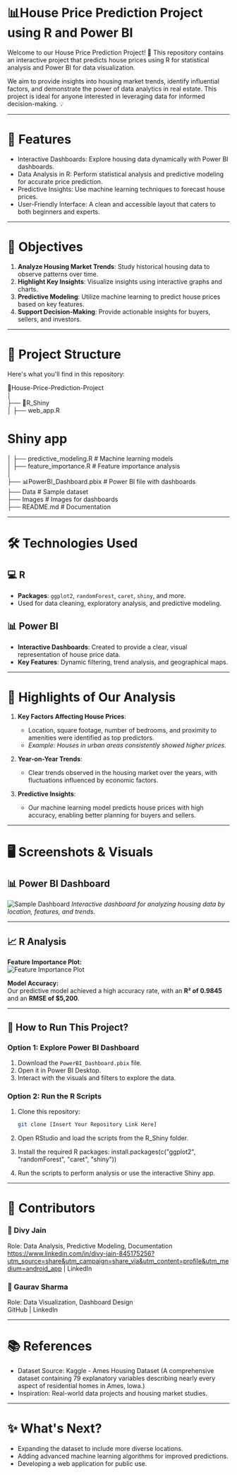 # 📊House Price Prediction Project using R and Power BI

Welcome to our House Price Prediction Project! 🌟 This repository contains an interactive project that predicts house prices using R for statistical analysis and Power BI for data visualization.

We aim to provide insights into housing market trends, identify influential factors, and demonstrate the power of data analytics in real estate. This project is ideal for anyone interested in leveraging data for informed decision-making. 💡

---

# 🚀 Features

- Interactive Dashboards: Explore housing data dynamically with Power BI dashboards.
- Data Analysis in R: Perform statistical analysis and predictive modeling for accurate price prediction.
- Predictive Insights: Use machine learning techniques to forecast house prices.
- User-Friendly Interface: A clean and accessible layout that caters to both beginners and experts.

---

# 📌 Objectives

1. **Analyze Housing Market Trends**: Study historical housing data to observe patterns over time.
2. **Highlight Key Insights**: Visualize insights using interactive graphs and charts.
3. **Predictive Modeling**: Utilize machine learning to predict house prices based on key features.
4. **Support Decision-Making**: Provide actionable insights for buyers, sellers, and investors.

---

# 📂 Project Structure

Here's what you'll find in this repository:

📂House-Price-Prediction-Project  
│  
├── 📂R_Shiny  
│   ├── web_app.R                 
# Shiny app  
│   ├── predictive_modeling.R     # Machine learning models  
│   ├── feature_importance.R      # Feature importance analysis  
│  
├── 📊PowerBI_Dashboard.pbix        # Power BI file with dashboards  
├── Data                          # Sample dataset  
├── Images                        # Images for dashboards  
├── README.md                     # Documentation

---

# 🛠️ Technologies Used

## 💻 R
- **Packages**: `ggplot2`, `randomForest`, `caret`, `shiny`, and more.
- Used for data cleaning, exploratory analysis, and predictive modeling.

## 📊 Power BI
- **Interactive Dashboards**: Created to provide a clear, visual representation of house price data.
- **Key Features**: Dynamic filtering, trend analysis, and geographical maps.

---

# 🌟 Highlights of Our Analysis

1. **Key Factors Affecting House Prices**:
   - Location, square footage, number of bedrooms, and proximity to amenities were identified as top predictors.
   - *Example: Houses in urban areas consistently showed higher prices.*

2. **Year-on-Year Trends**:
   - Clear trends observed in the housing market over the years, with fluctuations influenced by economic factors.

3. **Predictive Insights**:
   - Our machine learning model predicts house prices with high accuracy, enabling better planning for buyers and sellers.

---

# 🖥️ Screenshots & Visuals

## 📊 Power BI Dashboard
![Sample Dashboard](https://via.placeholder.com/900x500?text=House+Price+Prediction+Dashboard)
*Interactive dashboard for analyzing housing data by location, features, and trends.*

---

## 📈 R Analysis
**Feature Importance Plot:**  
![Feature Importance Plot](https://via.placeholder.com/900x500?text=Feature+Importance+in+House+Prices)

**Model Accuracy:**  
Our predictive model achieved a high accuracy rate, with an **R² of 0.9845** and an **RMSE of $5,200**.

---

## 🔧 How to Run This Project?

### Option 1: Explore Power BI Dashboard
1. Download the `PowerBI_Dashboard.pbix` file.
2. Open it in Power BI Desktop.
3. Interact with the visuals and filters to explore the data.

### Option 2: Run the R Scripts
1. Clone this repository:  
   ```bash
   git clone [Insert Your Repository Link Here]

2. Open RStudio and load the scripts from the R_Shiny folder.

3. Install the required R packages:
install.packages(c("ggplot2", "randomForest", "caret", "shiny"))

4. Run the scripts to perform analysis or use the interactive Shiny app.

---

# 🤝 Contributors

### 👤 Divy Jain  
Role: Data Analysis, Predictive Modeling, Documentation  
https://www.linkedin.com/in/divy-jain-845175256?utm_source=share&utm_campaign=share_via&utm_content=profile&utm_medium=android_app | LinkedIn

### 👤 Gaurav Sharma  
Role: Data Visualization, Dashboard Design  
GitHub | LinkedIn

---

# 📚 References

- Dataset Source: Kaggle - Ames Housing Dataset
(A comprehensive dataset containing 79 explanatory variables describing nearly every aspect of residential homes in Ames, Iowa.)
- Inspiration: Real-world data projects and housing market studies.

---

# ✨ What's Next?

- Expanding the dataset to include more diverse locations.
- Adding advanced machine learning algorithms for improved predictions.
- Developing a web application for public use.